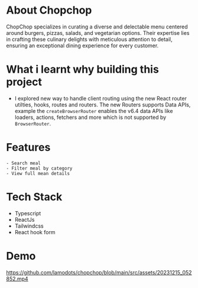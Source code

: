 # About Chopchop

ChopChop specializes in curating a diverse and delectable menu centered around burgers, pizzas, salads, and vegetarian options. Their expertise lies in crafting these culinary delights with meticulous attention to detail, ensuring an exceptional dining experience for every customer.


# What i learnt why building this project
   - I explored new way to handle client routing using the new React router utilties, hooks, routes and routers.
The new Routers supports Data APIs, example the `createBrowserRouter`  enables the v6.4 data APIs like loaders, actions, fetchers and more which is not supported by  `BrowserRouter`.

# Features
    - Search meal
    - Filter meal by category
    - View full mean details
   

# Tech Stack
   -  Typescript
   -  ReactJs
   -  Tailwindcss
   -  React hook form


   # Demo

https://github.com/lamodots/chopchop/blob/main/src/assets/20231215_052852.mp4
   



